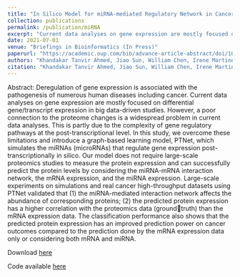 ```yaml
---
title: "In Silico Model for miRNA-mediated Regulatory Network in Cancer"
collection: publications
permalink: /publication/miRNA
excerpt: "Current data analyses on gene expression are mostly focused on differential gene/transcript expression in big data-driven studies. However, a poor connection to the proteome changes is a widespread problem in current data analyses. In this study, we overcome these limitations and introduce a graph-based learning model, PTNet, which simulates the miRNAs (microRNAs) that regulate gene expression post-transcriptionally in silico."
date: 2021-07-01
venue: "Briefings in Bioinformatics (In Press)"
paperurl: "https://academic.oup.com/bib/advance-article-abstract/doi/10.1093/bib/bbab264/6323206?redirectedFrom=fulltext"
authors: "Khandakar Tanvir Ahmed, Jiao Sun, William Chen, Irene Martinez, Sze Cheng, Wencai Zhang, Jeongsik Yong, and Wei Zhang."
citation: "Khandakar Tanvir Ahmed, Jiao Sun, William Chen, Irene Martinez, Sze Cheng, Wencai Zhang, Jeongsik Yong, and Wei Zhang. (2021) &quot;In Silico Model for miRNA-mediated Regulatory Network in Cancer.&quot; <i>Briefings in Bioinformatics</i>."
---
```


Abstract: Deregulation of gene expression is associated with the pathogenesis of numerous human diseases including cancer. Current data analyses on gene expression are mostly focused on differential gene/transcript expression in big data-driven studies. However, a poor connection to the proteome changes is a widespread problem in current data analyses. This is partly due to the complexity of gene regulatory pathways at the post-transcriptional level. In this study, we overcome these limitations and introduce a graph-based learning model, PTNet, which simulates the miRNAs (microRNAs) that regulate gene expression post-transcriptionally in silico. Our model does not require large-scale proteomics studies to measure the protein expression and can successfully predict the protein levels by considering the miRNA-mRNA interaction network, the mRNA expression, and the miRNA expression. Large-scale experiments on simulations and real cancer high-throughput datasets using PTNet validated that (1) the miRNA-mediated interaction network affects the abundance of corresponding proteins; (2) the predicted protein expression has a higher correlation with the proteomics data (groundtruth) than the mRNA expression data. The classification performance also shows that the predicted protein expression has an improved prediction power on cancer outcomes compared to the prediction done by the mRNA expression data only or considering both mRNA and miRNA.

Download [here](https://academic.oup.com/bib/advance-article-abstract/doi/10.1093/bib/bbab264/6323206?redirectedFrom=fulltext)

Code available [here](https://github.com/CompbioLabUCF/PTNet)

